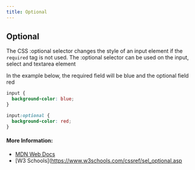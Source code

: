 ```yaml
---
title: Optional
---
```

## Optional

The CSS :optional selector changes the style of an input element if the `required` tag is not used. 
The :optional selector can be used on the  input, select and textarea element

In the example below, the required field will be blue and the optional field red

```css
input {
  background-color: blue;
}

input:optional {
  background-color: red;
}
```

#### More Information:
* [MDN Web Docs](https://developer.mozilla.org/en-US/docs/Web/CSS/:optional)
* [W3 Schools](https://www.w3schools.com/cssref/sel_optional.asp
